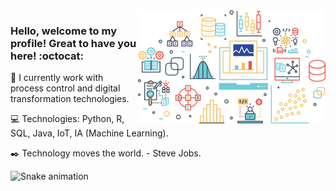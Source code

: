 <img align="right" src="https://github.com/FernandoGon/FernandoGon/blob/main/data_science.png" width="300"/>

### Hello, welcome to my profile! Great to have you here! :octocat:

💼 I currently work with process control and digital transformation technologies.

💻 Technologies: Python, R, SQL, Java, IoT, IA (Machine Learning).

✒️ Technology moves the world. - Steve Jobs.

 ![Snake animation](https://github.com/fernandogon/fernandogon/blob/output/github-contribution-grid-snake.svg)


<!--
**FernandoGon/FernandoGon** is a ✨ _special_ ✨ repository because its `README.md` (this file) appears on your GitHub profile.

Here are some ideas to get you started:

- 🔭 I’m currently working on ...
- 🌱 I’m currently learning ...
- 👯 I’m looking to collaborate on ...
- 🤔 I’m looking for help with ...
- 💬 Ask me about ...
- 📫 How to reach me: ...
- 😄 Pronouns: ...
- ⚡ Fun fact: ...
-->

